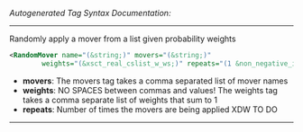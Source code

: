 _Autogenerated Tag Syntax Documentation:_

---
Randomly apply a mover from a list given probability weights

```xml
<RandomMover name="(&string;)" movers="(&string;)"
        weights="(&xsct_real_cslist_w_ws;)" repeats="(1 &non_negative_integer;)" />
```

-   **movers**: The movers tag takes a comma separated list of mover names
-   **weights**: NO SPACES between commas and values! The weights tag takes a comma separate list of weights that sum to 1
-   **repeats**: Number of times the movers are being applied XDW TO DO

---
